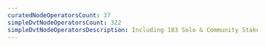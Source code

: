 ```yaml
---
curatedNodeOperatorsCount: 37
simpleDvtNodeOperatorsCount: 322
simpleDvtNodeOperatorsDescription: Including 183 Solo & Community Stakers
---
```

